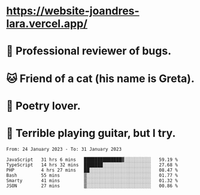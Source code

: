 # https://website-joandres-lara.vercel.app/
# 🐛 Professional reviewer of bugs.
# 🐱 Friend of a cat (his name is Greta).
# 📜 Poetry lover.
# 🎸 Terrible playing guitar, but I try.

<!--START_SECTION:waka-->

```text
From: 24 January 2023 - To: 31 January 2023

JavaScript   31 hrs 6 mins   ██████████████▓░░░░░░░░░░   59.19 %
TypeScript   14 hrs 32 mins  ███████░░░░░░░░░░░░░░░░░░   27.68 %
PHP          4 hrs 27 mins   ██░░░░░░░░░░░░░░░░░░░░░░░   08.47 %
Bash         55 mins         ▒░░░░░░░░░░░░░░░░░░░░░░░░   01.77 %
Smarty       41 mins         ▒░░░░░░░░░░░░░░░░░░░░░░░░   01.32 %
JSON         27 mins         ▒░░░░░░░░░░░░░░░░░░░░░░░░   00.86 %
```

<!--END_SECTION:waka-->
